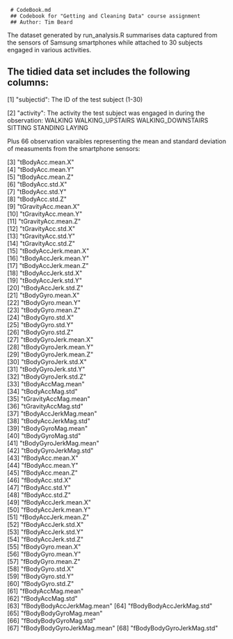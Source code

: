      # CodeBook.md
     ## Codebook for "Getting and Cleaning Data" course assignment
     ## Author: Tim Beard 
 
 The dataset generated by run_analysis.R summarises data captured from the 
 sensors of Samsung smartphones while attached to 30 subjects engaged in various
 activities. 
 
## The tidied data set includes the following columns:

[1] "subjectid": The ID of the test subject (1-30)
 
[2] "activity": The activity the test subject was engaged in during the observation:
    WALKING
    WALKING_UPSTAIRS
    WALKING_DOWNSTAIRS
    SITTING
    STANDING
    LAYING 
 
 Plus 66 observation varaibles representing the mean and standard deviation of
 measuments from the smartphone sensors:
                 
 [3] "tBodyAcc.mean.X"          
 [4] "tBodyAcc.mean.Y"          
 [5] "tBodyAcc.mean.Z"          
 [6] "tBodyAcc.std.X"           
 [7] "tBodyAcc.std.Y"           
 [8] "tBodyAcc.std.Z"           
 [9] "tGravityAcc.mean.X"       
[10] "tGravityAcc.mean.Y"       
[11] "tGravityAcc.mean.Z"       
[12] "tGravityAcc.std.X"        
[13] "tGravityAcc.std.Y"        
[14] "tGravityAcc.std.Z"        
[15] "tBodyAccJerk.mean.X"      
[16] "tBodyAccJerk.mean.Y"      
[17] "tBodyAccJerk.mean.Z"      
[18] "tBodyAccJerk.std.X"       
[19] "tBodyAccJerk.std.Y"       
[20] "tBodyAccJerk.std.Z"       
[21] "tBodyGyro.mean.X"         
[22] "tBodyGyro.mean.Y"         
[23] "tBodyGyro.mean.Z"         
[24] "tBodyGyro.std.X"          
[25] "tBodyGyro.std.Y"          
[26] "tBodyGyro.std.Z"          
[27] "tBodyGyroJerk.mean.X"     
[28] "tBodyGyroJerk.mean.Y"     
[29] "tBodyGyroJerk.mean.Z"     
[30] "tBodyGyroJerk.std.X"      
[31] "tBodyGyroJerk.std.Y"      
[32] "tBodyGyroJerk.std.Z"      
[33] "tBodyAccMag.mean"         
[34] "tBodyAccMag.std"          
[35] "tGravityAccMag.mean"      
[36] "tGravityAccMag.std"       
[37] "tBodyAccJerkMag.mean"     
[38] "tBodyAccJerkMag.std"      
[39] "tBodyGyroMag.mean"        
[40] "tBodyGyroMag.std"         
[41] "tBodyGyroJerkMag.mean"    
[42] "tBodyGyroJerkMag.std"     
[43] "fBodyAcc.mean.X"          
[44] "fBodyAcc.mean.Y"          
[45] "fBodyAcc.mean.Z"          
[46] "fBodyAcc.std.X"           
[47] "fBodyAcc.std.Y"           
[48] "fBodyAcc.std.Z"           
[49] "fBodyAccJerk.mean.X"      
[50] "fBodyAccJerk.mean.Y"      
[51] "fBodyAccJerk.mean.Z"      
[52] "fBodyAccJerk.std.X"       
[53] "fBodyAccJerk.std.Y"       
[54] "fBodyAccJerk.std.Z"       
[55] "fBodyGyro.mean.X"         
[56] "fBodyGyro.mean.Y"         
[57] "fBodyGyro.mean.Z"         
[58] "fBodyGyro.std.X"          
[59] "fBodyGyro.std.Y"          
[60] "fBodyGyro.std.Z"          
[61] "fBodyAccMag.mean"         
[62] "fBodyAccMag.std"          
[63] "fBodyBodyAccJerkMag.mean" 
[64] "fBodyBodyAccJerkMag.std"  
[65] "fBodyBodyGyroMag.mean"    
[66] "fBodyBodyGyroMag.std"     
[67] "fBodyBodyGyroJerkMag.mean"
[68] "fBodyBodyGyroJerkMag.std" 
 